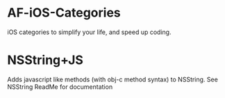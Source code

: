AF-iOS-Categories
==============
iOS categories to simplify your life, and speed up coding.

NSString+JS
==============
Adds javascript like methods (with obj-c method syntax) to NSString. See NSString ReadMe for documentation
